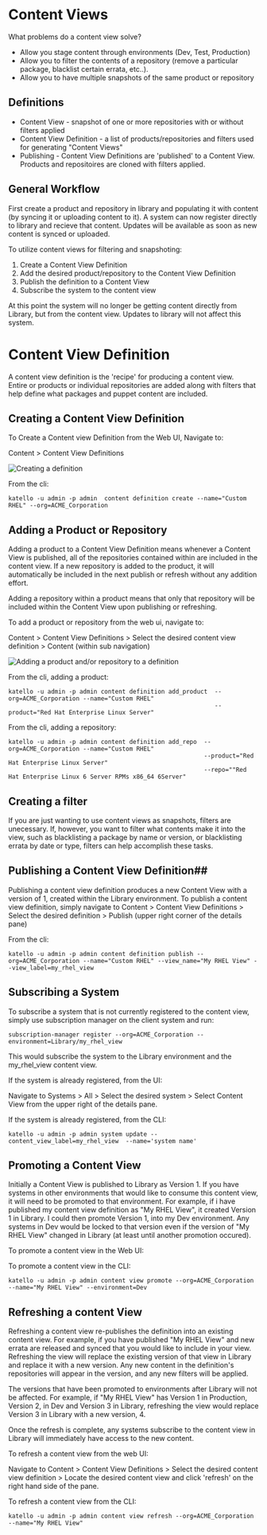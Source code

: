 # Content Views #

What problems do a content view solve?
 * Allow you stage content through environments (Dev, Test, Production)
 * Allow you to filter the contents of a repository (remove a particular package, blacklist certain errata, etc..).
 * Allow you to have multiple snapshots of the same product or repository

## Definitions ##


 * Content View - snapshot of one or more repositories with or without filters applied
 * Content View Definition - a list of products/repositories and filters used for generating "Content Views"
 * Publishing - Content View Definitions are 'published' to a Content View.  Products and repositoires are cloned with filters applied.


## General Workflow ##

First create a product and repository in library and populating it with content (by syncing it or uploading content to it).
A system can now register directly to library and recieve that content.  Updates will be available as soon as new content is synced or uploaded.

To utilize content views for filtering and snapshoting:

1. Create a Content View Definition
2. Add the desired product/repository to the Content View Definition
3. Publish the definition to a Content View
4. Subscribe the system to the content view

At this point the system will no longer be getting content directly from Library, but from the content view. Updates to library will not affect this system.


# Content View Definition #

A content view definition is the 'recipe' for producing a content view.  
Entire or products or individual repositories are added along with filters that help define what packages and puppet content are included.

## Creating a Content View Definition ##

To Create a Content view Definition from the Web UI, Navigate to:

Content > Content View Definitions

![Creating a definition](content_views/definition_create.png)

From the cli:

```katello -u admin -p admin  content definition create --name="Custom RHEL" --org=ACME_Corporation```


## Adding a Product or Repository ##

Adding a product to a Content View Definition means whenever a Content View is published, all of the repositories contained within are included in the content view.
If a new repository is added to the product, it will automatically be included in the next publish or refresh without any addition effort.

Adding a repository within a product means that only that repository will be included within the Content View upon publishing or refreshing.

To add a product or repository from the web ui, navigate to:

Content > Content View Definitions > Select the desired content view definition > Content (within sub navigation)

![Adding a product and/or repository to a definition](content_views/definition_repo_product.png)

From the cli, adding a product:

```
katello -u admin -p admin content definition add_product  --org=ACME_Corporation --name="Custom RHEL"
                                                          --product="Red Hat Enterprise Linux Server"
```

From the cli, adding a repository:

```
katello -u admin -p admin content definition add_repo  --org=ACME_Corporation --name="Custom RHEL"
                                                       --product="Red Hat Enterprise Linux Server"
                                                       --repo=""Red Hat Enterprise Linux 6 Server RPMs x86_64 6Server"
``` 

## Creating a filter ##

If you are just wanting to use content views as snapshots, filters are unecessary.  If, however, you want to filter what contents make it into the view, such as blacklisting a package by name or version, or blacklisting errata by date or type, filters can help accomplish these tasks.


## Publishing a Content View Definition##
 
Publishing a content view definition produces a new Content View with a version of 1, created within the Library environment.
To publish a content view definition, simply navigate to Content > Content View Definitions > Select the desired definition > Publish (upper right corner of the details pane)

<SCREENSHOT GOES HERE>

From the cli:

```
katello -u admin -p admin content definition publish --org=ACME_Corporation --name="Custom RHEL" --view_name="My RHEL View" --view_label=my_rhel_view
```


Subscribing a System
--------------------

To subscribe a system that is not currently registered to the content view, simply use subscription manager on the client system and run:

```
subscription-manager register --org=ACME_Corporation --environment=Library/my_rhel_view

```

This would subscribe the system to the Library environment and the my_rhel_view content view.

If the system is already registered, from the UI:

Navigate to Systems > All > Select the desired system > Select Content View from the upper right of the details pane.

<SCREEN SHOT GOES HERE>


If the system is already registered, from the CLI:
```
katello -u admin -p admin system update --content_view_label=my_rhel_view  --name='system name'
```



Promoting a Content View
------------------------

Initially a Content View is published to Library as Version 1.  If you have systems in other environments that would like to consume
this content view, it will need to be promoted to that environment.  For example, if i have published my content view definition as
"My RHEL View", it created Version 1 in Library.  I could then promote Version 1, into my Dev environment.  Any systems in Dev would be locked
to that version even if the version of "My RHEL View" changed in Library (at least until another promotion occured).  

To promote a content view in the Web UI:
<ADD COMPLICATED INSTRUCTIONS>


To promote a content view in the CLI:
```
katello -u admin -p admin content view promote --org=ACME_Corporation --name="My RHEL View" --environment=Dev
```

Refreshing a content View
-------------------------

Refreshing a content view re-publishes the definition into an existing content view.  For example, if you have published "My RHEL View" and
new errata are released and synced that you would like to include in your view.  Refreshing the view will replace the existing version of that 
view in Library and replace it with a new version.  Any new content in the definition's repositories will appear in the version, and any new filters will 
be applied.

The versions that have been promoted to environments after Library will not be affected.  For example, if "My RHEL View" has Version 1
in Production, Version 2, in Dev and Version 3 in Library, refreshing the view would replace Version 3 in Library with a new version, 4.

Once the refresh is complete, any systems subscribe to the content view in Library will immediately have access to the new content.

To refresh a content view from the web UI:

Navigate to Content > Content View Definitions > Select the desired content view definition > Locate the desired content view and click 'refresh' on the right hand side of the pane.

<SCREENSHOT GOES HERE>

To refresh a content view from the CLI:
```
katello -u admin -p admin content view refresh --org=ACME_Corporation --name="My RHEL View"

```



